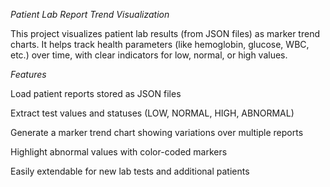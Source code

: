 *Patient Lab Report Trend Visualization*

This project visualizes patient lab results (from JSON files) as marker trend charts.
It helps track health parameters (like hemoglobin, glucose, WBC, etc.) over time, with clear indicators for low, normal, or high values.

*Features*

Load patient reports stored as JSON files

Extract test values and statuses (LOW, NORMAL, HIGH, ABNORMAL)

Generate a marker trend chart showing variations over multiple reports

Highlight abnormal values with color-coded markers

Easily extendable for new lab tests and additional patients
